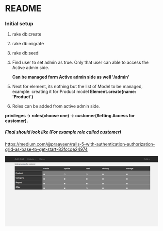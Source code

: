 # README

### Initial setup

1. rake db:create

2. rake db:migrate

3. rake db:seed

4. Find user to set admin as true. Only that user can able to access the Active admin side.

     **Can be managed form Active admin side as well '/admin'**

5. Next for element, its nothing but the list of Model to be managed, example: creating it for Product model
     **Element.create(name: 'Product')**   
     
6. Roles can be added from active admin side.

**privileges -> roles(choose one) -> customer(Setting Access for customer).**

##### Final should look like (For example role called customer)

https://medium.com/@praaveen/rails-5-with-authentication-authorization-grid-as-base-to-get-start-83fccde24974

![Customer Grid](/app/assets/images/customer-grid.png?raw=true "Customer Grid")
